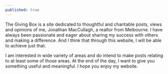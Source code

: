 ```yaml
---
published: true
---
```

The Giving Box is a site dedicated to thoughtful and charitable posts, views and opinions of me, Jonathan MacCullagh, a realtor from Melbourne. I have always been passionate and eager about sharing my success with others and making a difference. And I think that through this website, I will be able to achieve just that.

I am interested in wide variety of areas and do intend to make posts relating to at least some of those areas. At the end of the day, I want to give you something useful and meaningful. I hope you enjoy my website.
